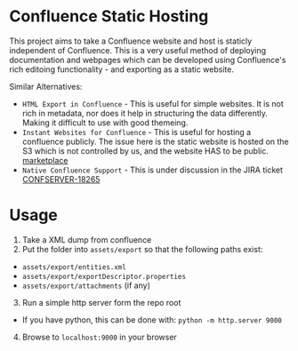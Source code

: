 # Confluence Static Hosting

This project aims to take a Confluence website and host is staticly independent of Confluence.
This is a very useful method of deploying documentation and webpages which can be developed
using Confluence's rich editoing functionality - and exporting as a static website.

Similar Alternatives:
 - `HTML Export in Confluence` - This is useful for simple websites. It is not rich in metadata,
   nor does it help in structuring the data differently. Making it difficult to use with good themeing.
 - `Instant Websites for Confluence` - This is useful for hosting a confluence publicly. The issue here
   is the static website is hosted on the S3 which is not controlled by us, and the website HAS to be
   public. [marketplace](https://marketplace.atlassian.com/apps/1214121/instant-websites-for-confluence)
 - `Native Confluence Support` - This is under discussion in the JIRA ticket
   [CONFSERVER-18265](https://jira.atlassian.com/browse/CONFSERVER-18265)


# Usage
1. Take a XML dump from confluence
2. Put the folder into `assets/export` so that the following paths exist:
  - `assets/export/entities.xml`
  - `assets/export/exportDescriptor.properties`
  - `assets/export/attachments` (if any)
3. Run a simple http server form the repo root
  - If you have python, this can be done with: `python -m http.server 9000`
4. Browse to `localhost:9000` in your browser
